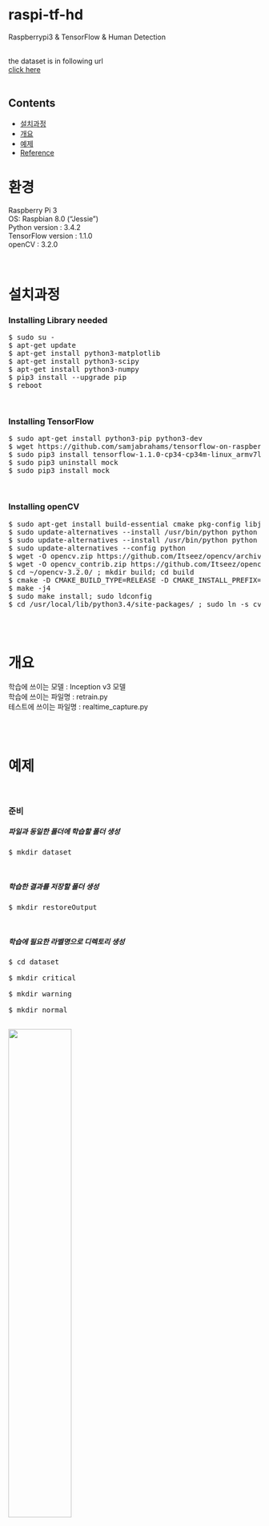 # raspi-tf-hd
Raspberrypi3 &amp; TensorFlow &amp; Human Detection<br><br>

the dataset is in following url<br>
<a href="https://drive.google.com/open?id=0B7yTjMaXa4l1MkV1akJwMy1pSzA">click here</a><br><br>


## Contents
<ul>
    <li><a href="#2">설치과정</a></li>
    <li><a href="#3">개요</a></li>
    <li><a href="#4">예제</a></li>
    <li><a href="#5">Reference</a></li>
</ul>


# 환경 
Raspberry Pi 3 <br>
OS: Raspbian 8.0 (“Jessie”)<br>
Python version : 3.4.2<br>
TensorFlow version : 1.1.0<br>
openCV : 3.2.0<br>

<div id="2"></div>
<br>

# 설치과정

### Installing Library needed 
<pre>
$ sudo su -
$ apt-get update
$ apt-get install python3-matplotlib
$ apt-get install python3-scipy
$ apt-get install python3-numpy
$ pip3 install --upgrade pip
$ reboot
</pre>
<br>

### Installing TensorFlow

<pre>
$ sudo apt-get install python3-pip python3-dev
$ wget https://github.com/samjabrahams/tensorflow-on-raspberry-pi/releases/download/v1.1.0/tensorflow-1.1.0-cp34-cp34m-linux_armv7l.whl
$ sudo pip3 install tensorflow-1.1.0-cp34-cp34m-linux_armv7l.whl
$ sudo pip3 uninstall mock
$ sudo pip3 install mock
</pre>
<br>

### Installing openCV 

<pre>
$ sudo apt-get install build-essential cmake pkg-config libjpeg-dev libtiff5-dev libjasper-dev libpng12-dev libavcodec-dev libavformat-dev libswscale-dev libv4l-dev libxvidcore-dev libx264-dev libatlas-base-dev gfortran libgtk-3-dev python3-dev python3-pip python3-numpy
$ sudo update-alternatives --install /usr/bin/python python /usr/bin/python2.7 1
$ sudo update-alternatives --install /usr/bin/python python /usr/bin/python3.4 2
$ sudo update-alternatives --config python
$ wget -O opencv.zip https://github.com/Itseez/opencv/archive/3.2.0.zip; unzip opencv.zip
$ wget -O opencv_contrib.zip https://github.com/Itseez/opencv_contrib/archive/3.2.0.zip; unzip opencv_contrib.zip
$ cd ~/opencv-3.2.0/ ; mkdir build; cd build
$ cmake -D CMAKE_BUILD_TYPE=RELEASE -D CMAKE_INSTALL_PREFIX=/usr/local -D OPENCV_EXTRA_MODULES_PATH=~/opencv_contrib-3.2.0/modules -D PYTHON_DEFAULT_EXECUTABLE=python3 ..
$ make -j4
$ sudo make install; sudo ldconfig
$ cd /usr/local/lib/python3.4/site-packages/ ; sudo ln -s cv2.cpython-34m.so cv2.so
</pre>

<br>

<div id="3"></div>
<br>

# 개요

학습에 쓰이는 모델 : Inception v3 모델<br>
학습에 쓰이는 파일명 : retrain.py<br>
테스트에 쓰이는 파일명 : realtime_capture.py<br>

<br>


<div id="4"></div>
<br>

# 예제

<br>

### 준비 

##### 파일과 동일한 폴더에 학습할 폴더 생성


<pre>
$ mkdir dataset
</pre>
<br>

##### 학습한 결과를 저장할 폴더 생성 


<pre>
$ mkdir restoreOutput
</pre>
<br>

##### 학습에 필요한 라벨명으로 디렉토리 생성


<pre>
$ cd dataset<br>
$ mkdir critical<br>
$ mkdir warning<br>
$ mkdir normal<br>
</pre>

<img src="./img/1.jpg" width=50%, height=50%>
<br>

##### 학습에 쓰일 이미지 데이터들을 각 폴더에 배치(jpg, png)
..<br>

<img src="./img/2.jpg" width=50%, height=50%">
<br>
<br>

> 본 예제에서 제공하는 데이터셋의 개수는 다음과 같다.<br>
> critical: 337장<br>
> normal: 150장<br>
> warning: 188장<br>
> 총 675장
<br><br>


##### 학습(Training) 시작
<pre>
$ python3 retrain.py --image_dir=./dataset/image/ \
--output_graph=./restoreOutput/output_graph.pb \
--output_labels=./restoreOutput/output_labels.txt
</pre>
<br>

> training 과정 중에는 반복적으로 output이 발생하는데, 매번 training accuracy, validation accuracy 그리고 cross entropy를 출력하게 된다.
<img src="./img/3.jpg"><br>
> training accuracy는 현재 학습에 사용된 이미지를 얼마나 올바른 class로 라벨링하였는지를 나타내는 비율을 말한다.
> validation accuracy는 training에 쓰인 batch set이 아닌 다른 set의 이미지들을 랜덤하게 가져온 뒤, 그 이미지들에 대한 정확도를 측정한 것을 의미하며, 오버피팅(overfitting) 여부를 알아내기 위하여 쓰인다.
> (즉 training accuracy는 오로지 학습한 이미지 자체에만 기반을 두고 있기 때문에 training data에 섞여있을 noise들에 대해서 과적합(overfit)하도록 학습했을 것이다. 그러나 모델의 진정한 성능 측정치는 모델이 학습한 데이터에 대해서가 아니라 모델이 학습하지 않은 데이터에 대해서 성능을 측정함으로써 얻을 수 있으며 이 값을 validation accuracy라고 한다.)
> training accuracy와 validation accuracy에 의한 오버피팅 여부 확인에 대해서는 ‘<a href="#1">오버피팅</a>’섹션에서 다룸

<br>

##### 학습(Training) 결과
30분 정도의 학습이 끝나면 “restoreFolder"내에 .pb파일과 라벨링 정보가 들어있는 .txt 파일이 생성됨
<img src="./img/4.jpg" width=50%, height=50%><br>
<br><br>
pb파일과 txt파일에 원하는 이름을 부여하려면 
<pre>—output_graph=./restoreOoutput/NAME.pb \</pre>
<pre>—output_labels=./restoreOoutput/NAME.txt</pre>
<br><br>
원하는 이름을 부여할 경우, 테스트용 코드(realtime_caputure.py)에서도 수정 필요<br>
<br>

##### Tensorboard 실행
텐서보드로 트레이닝 결과를 관찰하기 위해서는 
<pre>tensorboard --logdir training_summaries & python3 retrain.py …</pre> 에 이어서 
<pre>--summaries_dir=training_summaries/basic</pre> 입력 후 localhost:6006으로 접속
<img src="./img/5.jpg" width=50%, height=50%>
<br>
<br>


<div id="1"></div>

##### 오버피팅(Overfitting) 확인

<br>
training accuracy가 validation accuracy보다 지속적으로 높게 나타난다면, 오버피팅되었음을 의미한다.
<img src="./img/8.jpg"><br>
<br>

현재 데이터셋은 오버피팅되어 있다. 따라서 data augmentation이 필요하다.<br>
(단, 테스트를 수행할 때마다 결과는 달라질 수 있다.)<br>
<br>
> Cross entropy는 loss function으로서, 학습 과정이 잘 수행중인지를 관찰할 수 있게 해주는 지표다.
> training을 수행한 이유가 바로 loss function인 Cross entropy를 줄이기 위한 것인데, 텐서보드를 통해 관찰한 loss function 그래프가 downwards한 경향을 보인다면, learning이 잘 되고 있으며 학습과정 중에 마주치는 왠만한 noise는 무시하고 있기 때문에 generalization되었다고 할 수 있다.
<br>

### 그 외
현재 기본적으로 iteration은 4000으로 설정되어 있기 때문에, 트레이닝 시간을 줄이기 위하여 다음의 명령어를 덧붙일 수 있음
<pre>--how_many_training_steps=500</pre>
<br>
> 각 스텝별로 training set으로부터 랜덤으로 10장의 이미지를 선택하여 학습을 한다. 이 때 back propagation 과정을 통해 final layer에 있는 가중치들을 업데이트한다. 즉 학습시에 예측한 결과 클래스와 ground truth 클래스를 비교하는 과정을 통해 final layer의 가중치 값을 더 적절하게 조정하게 된다.
<br><br>

##### 학습(Training) 결과
본 명령어를 돌린 후 가장 마지막의 결과로 출력되는 것은 training과 validation에 쓰인 data와는 별도로 분리된 데이터로 최종적으로 test를 수행한 test accuracy가 결과로 나온다. 이 결과값은 학습이 끝난 해당 모델이 낼 수 있는 가장 좋은 값이다. 보통 90%~95% 가량이 나온다.
<img src="./img/9.jpg"><br>
<br><br>


##### 테스트(Testing) 준비
학습이 끝난 후 생성된 .pb파일과 .txt파일은 realtime_capture.py와 함께 라즈베리파이에 옮겨져야 함
<img src="./img/10.jpg" width=50%, height=50%><br>
<br><br>

##### 테스트(Testing) 시작
라즈베리파이상에서 다음의 명령어를 입력하여 카메라로 입력을 받은 결과로 테스트를 수행
<img src="./img/11.jpg"><br>
<pre>
$ python3 realtime_capture.py
</pre>
<br><br>

##### 테스트(Testing) 결과
카메라 앞에서 최초의 움직임이 있을 경우, .pb파일과 .txt파일을 로드한 후,<br>
촬영된 이미지에 대한 테스트 결과 출력
<img src="./img/12.jpg"><br>
<hr/>


<div id="5"></div>
<br>

# Reference

https://github.com/samjabrahams/tensorflow-on-raspberry-pi
<br>
https://codelabs.developers.google.com/codelabs/tensorflow-for-poets/?utm_campaign=chrome_series_machinelearning_063016&utm_source=gdev&utm_medium=yt-desc#4
<br>
https://www.tensorflow.org/tutorials/image_retraining

